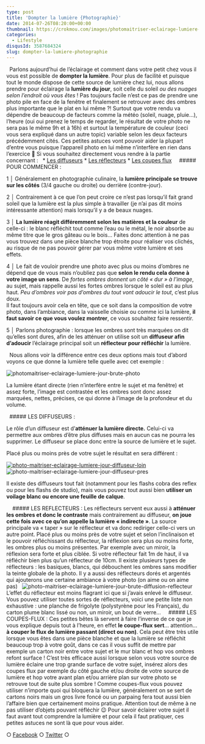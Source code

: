 ```yaml
---
type: post
title: 'Dompter la lumière {Photographie}'
date: 2014-07-26T08:20:00+00:00
thumbnail: https://crokmou.com/images/photomaitriser-eclairage-lumiere-jour-brute-plan.jpg
categories: 
  - Lifestyle
disqusId: 3587684324
slug: dompter-la-lumiere-photographie
---
```


  Parlons aujourd’hui de l’éclairage et comment dans votre petit chez vous il vous est possible de **dompter la lumière**. Pour plus de facilité et puisque tout le monde dispose de cette source de lumière chez lui, nous allons prendre pour éclairage la **lumière du jour**, soit celle du soleil _ou des nuages selon l’endroit où vous êtes_ ! Pas toujours facile n’est ce pas de prendre une photo pile en face de la fenêtre et finalement se retrouver avec des ombres plus importante que le plat en lui même ?! Surtout que votre rendu va dépendre de beaucoup de facteurs comme la météo (soleil, nuage, pluie…), l’heure (oui oui prenez le temps de regarder, le résultat de votre photo ne sera pas le même 9h et à 16h) et surtout la température de couleur (ceci vous sera expliqué dans un autre topic) variable selon les deux facteurs précédemment cités. Ces petites astuces vont pouvoir aider la plupart d’entre vous puisque l’appareil photo en lui même n’interfère en rien dans l’exercice 🙂 Si vous souhaitez directement vous rendre à la partie concernant :   * [Les diffuseurs](#diffuseur) * [Les réflecteurs](#reflecteur) * [Les coupes flux](#coupe)     ##### POUR COMMENCER :

1 │ Généralement en photographie culinaire, la **lumière principale se trouve sur les côtés** (3/4 gauche ou droite) ou derrière (contre-jour).

2 │ Contrairement à ce que l’on peut croire ce n’est pas lorsqu’il fait grand soleil que la lumière est la plus simple à travailler (je n’ai pas dit moins intéressante attention) mais lorsqu’il y a de beaux nuages.

3 │ **La lumière réagit différemment selon les matières et la couleur** de celle-ci : le blanc réfléchit tout comme l’eau ou le métal, le noir absorbe au même titre que le gros gâteau ou le bois… Faites donc attention à ne pas vous trouvez dans une pièce blanche trop étroite pour réaliser vos clichés, au risque de ne pas pouvoir gérer par vous même votre lumière et ses effets.

4 │ Le fait de vouloir prendre une photo avec plus ou moins d’ombres ne dépend que de vous mais n’oubliez pas que **selon le rendu cela donne à votre image un sens**. De _fortes ombres donnent un côté « dur » à l’image_, au sujet, mais rappelle aussi les fortes ombres lorsque le soleil est au plus haut. _Peu d’ombres voir pas d’ombres du tout vont adoucir le tout_, c’est plus doux.  
Il faut toujours avoir cela en tête, que ce soit dans la composition de votre photo, dans l’ambiance, dans la vaisselle choisie ou comme ici la lumière, **il faut savoir ce que vous voulez montrer**, ce vous souhaitez faire ressentir.

5 │ Parlons photographie : lorsque les ombres sont très marquées on dit qu’elles sont dures, afin de les atténuer on utilise soit un **diffuseur afin d’adoucir** l’éclairage principal soit un **réflecteur pour réfléchir** la lumière.

  Nous allons voir la différence entre ces deux options mais tout d’abord voyons ce que donne la lumière telle quelle avec cet exemple :

![photomaitriser-eclairage-lumiere-jour-brute-photo](http://www.crokmou.com/wp-content/uploads/2014/07/photomaitriser-eclairage-lumiere-jour-brute-photo.jpg)

La lumière étant directe (rien n’interfère entre le sujet et ma fenêtre) et assez forte, l’image est contrastée et les ombres sont donc assez marquées, nettes, précises, ce qui donne à l’image de la profondeur et du volume.

  ##### <a name="diffuseur"></a>LES DIFFUSEURS :

Le rôle d’un diffuseur est d’**atténuer la lumière directe.** Celui-ci va permettre aux ombres d’être plus diffuses mais en aucun cas ne pourra les supprimer. Le diffuseur se place donc entre la source de lumière et le sujet.

Placé plus ou moins près de votre sujet le résultat en sera différent :

[![photo-maitriser-eclairage-lumiere-jour-diffuseur-loin](http://www.crokmou.com/wp-content/uploads/2014/07/photo-maitriser-eclairage-lumiere-jour-diffuseur-loin.jpg)](http://www.crokmou.com/wp-content/uploads/2014/07/photo-maitriser-eclairage-lumiere-jour-diffuseur-loin.jpg) ![photo-maitriser-eclairage-lumiere-jour-diffuseur-pres](http://www.crokmou.com/wp-content/uploads/2014/07/photo-maitriser-eclairage-lumiere-jour-diffuseur-pres.jpg)

Il existe des diffuseurs tout fait (notamment pour les flashs cobra des reflex ou pour les flashs de studio), mais vous pouvez tout aussi bien **utiliser un voilage blanc ou encore une feuille de calque**.

    ##### <a name="reflecteur"></a>LES REFLECTEURS : Les réflecteurs servent eux aussi à **atténuer les ombres et donc le contraste** mais contrairement au diffuseur, **on joue cette fois avec ce qu’on appelle la lumière « indirecte »**. La source principale va « taper » sur le réflecteur et va donc rediriger celle-ci vers un autre point. Placé plus ou moins près de votre sujet et selon l’inclinaison et le pouvoir réfléchissant du réflecteur, la réflexion sera plus ou moins forte, les ombres plus ou moins présentes. Par exemple avec un miroir, la réflexion sera forte et plus ciblée. Si votre réflecteur fait 1m de haut, il va réfléchir bien plus qu’un réflecteur de 10cm. Il existe plusieurs types de réflecteurs : les basiques, blancs, qui débouchent les ombres sans modifier la teinte globale de la photo. Il y a aussi des réflecteurs dorés et argentés qui ajouterons une certaine ambiance à votre photo (on aime ou on aime pas)   ![photo-maitriser-eclairage-lumiere-jour-brute-diffusion-reflecteur](http://www.crokmou.com/wp-content/uploads/2014/07/photo-maitriser-eclairage-lumiere-jour-brute-diffusion-reflecteur.jpg)   L’effet du réflecteur est moins flagrant ici que si j’avais enlevé le diffuseur. Vous pouvez utiliser toutes sortes de réflecteurs, voici une petite liste non exhaustive : une planche de frigolyte (polystyrène pour les Français), du carton plume blanc lissé ou non, un miroir, un bout de verre…     ##### <a name="coupe"></a>LES COUPES-FLUX : Ces petites bêtes là servent à faire l’inverse de ce que je vous explique depuis tout à l’heure, en effet **le coupe-flux sert**… attention… **à couper le flux de lumière passant (direct ou non)**. Cela peut être très utile lorsque vous êtes dans une pièce blanche et que la lumière se réfléchit beaucoup trop à votre goût, dans ce cas il vous suffit de mettre par exemple un carton noir entre votre sujet et le mur blanc et hop vos ombres refont surface ! C’est très efficace aussi lorsque selon vous votre source de lumière éclaire une trop grande surface de votre sujet, insérez alors des coupes flux par exemple du côté gauche et/ou droite de votre source de lumière et hop votre avant plan et/ou arrière plan sur votre photo se retrouve tout de suite plus sombre ! Comme coupes-flux vous pouvez utiliser n’importe quoi qui bloquera la lumière, généralement on se sert de cartons noirs mais un gros livre foncé ou un parpaing fera tout aussi bien l’affaire bien que certainement moins pratique. Attention tout de même à ne pas utiliser d’objets pouvant réfléchir 😉 Pour savoir éclairer votre sujet il faut avant tout comprendre la lumière et pour cela il faut pratiquer, ces petites astuces ne sont là que pour vous aider.  

○ [Facebook](https://www.facebook.com/crokmou.blog) ○ [Twitter](https://twitter.com/Crokmou) ○